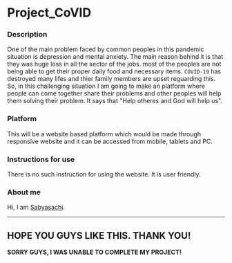 # Project_CoVID

### Description

One of the main problem faced by common peoples in this pandemic situation is depression and mental anxiety. The main reason behind it is that they was huge loss in all the sector of the jobs. most of the peoples are not being able to get their proper daily food and necessary items. `COVID-19` has destroyed many lifes and thier family members are upset reguarding this. So, in this challenging situation I am going to make an platform where people can come together share their problems and other peoples will help them solving their problem. It says that "Help otheres and God will help us".

### Platform

This will be a website based platform which would be made through responsive website and it can be accessed from mobile, tablets and PC.

### Instructions for use

There is no such instruction for using the website. It is user friendly.

### About me
Hi, I am [Sabyasachi](https://sabyasachi.live).

***
**HOPE YOU GUYS LIKE THIS. THANK YOU!**
---
**SORRY GUYS, I WAS UNABLE TO COMPLETE MY PROJECT!**




